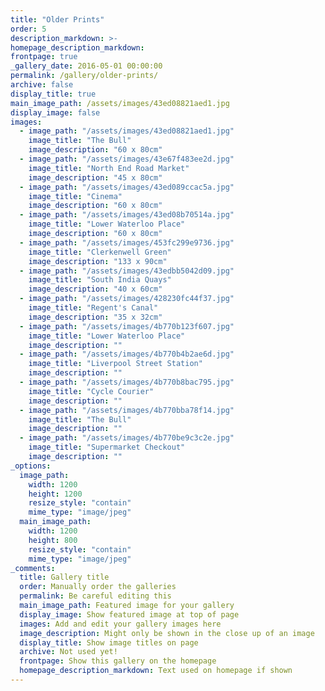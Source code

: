 ```yaml
---
title: "Older Prints"
order: 5
description_markdown: >-
homepage_description_markdown: 
frontpage: true
_gallery_date: 2016-05-01 00:00:00
permalink: /gallery/older-prints/
archive: false
display_title: true
main_image_path: /assets/images/43ed08821aed1.jpg
display_image: false
images:
  - image_path: "/assets/images/43ed08821aed1.jpg"
    image_title: "The Bull"
    image_description: "60 x 80cm"
  - image_path: "/assets/images/43e67f483ee2d.jpg"
    image_title: "North End Road Market"
    image_description: "45 x 80cm"
  - image_path: "/assets/images/43ed089ccac5a.jpg"
    image_title: "Cinema"
    image_description: "60 x 80cm"
  - image_path: "/assets/images/43ed08b70514a.jpg"
    image_title: "Lower Waterloo Place"
    image_description: "60 x 80cm"
  - image_path: "/assets/images/453fc299e9736.jpg"
    image_title: "Clerkenwell Green"
    image_description: "133 x 90cm"
  - image_path: "/assets/images/43edbb5042d09.jpg"
    image_title: "South India Quays"
    image_description: "40 x 60cm"
  - image_path: "/assets/images/428230fc44f37.jpg"
    image_title: "Regent's Canal"
    image_description: "35 x 32cm"
  - image_path: "/assets/images/4b770b123f607.jpg"
    image_title: "Lower Waterloo Place"
    image_description: ""
  - image_path: "/assets/images/4b770b4b2ae6d.jpg"
    image_title: "Liverpool Street Station"
    image_description: ""
  - image_path: "/assets/images/4b770b8bac795.jpg"
    image_title: "Cycle Courier"
    image_description: ""
  - image_path: "/assets/images/4b770bba78f14.jpg"
    image_title: "The Bull"
    image_description: ""
  - image_path: "/assets/images/4b770be9c3c2e.jpg"
    image_title: "Supermarket Checkout"
    image_description: ""
_options:
  image_path:
    width: 1200
    height: 1200
    resize_style: "contain"
    mime_type: "image/jpeg"
  main_image_path:
    width: 1200
    height: 800
    resize_style: "contain"
    mime_type: "image/jpeg"
_comments:
  title: Gallery title
  order: Manually order the galleries
  permalink: Be careful editing this
  main_image_path: Featured image for your gallery
  display_image: Show featured image at top of page
  images: Add and edit your gallery images here
  image_description: Might only be shown in the close up of an image
  display_title: Show image titles on page
  archive: Not used yet!
  frontpage: Show this gallery on the homepage
  homepage_description_markdown: Text used on homepage if shown
---
```

  
